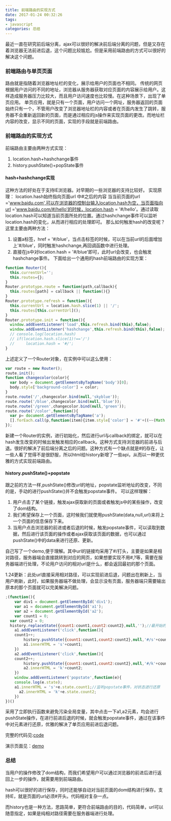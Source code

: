```yaml
---
title: 前端路由的实现方式
date: 2017-01-24 00:32:26
tags:
- javascript
categories: 总结
---
```

最近一直在研究前后端分离，ajax可以很好的解决前后端分离的问题，但是又存在着浏览器无法前进后退，这个问题比较尴尬。但是采用前端路由的方式可以很好的解决这个问题。
<!--more-->
### 前端路由与单页页面
路由就是指随着浏览器地址栏的变化，展示给用户的页面也不相同。
传统的网页根据用户访问的不同的地址，浏览器从服务器获取对应页面的内容展示给用户。这样造成服务器压力比较大，而且用户访问速度也比较慢。在这种场景下，出现了单页应用。
单页应用，就是只有一个页面，用户访问一个网址，服务器返回的页面始终只有一个，不管用户改变了浏览器地址栏的内容或者在页面内发生了跳转，服务器不会重新返回新的页面，而是通过相应的js操作来实现页面的更改。而地址栏内容的改变，显示不同的页面，实现的手段就是前端路由。
### 前端路由的实现方式
前端路由主要由两种方式实现：
1. location.hash+hashchange事件
2. history.pushState()+popState事件

#### hash+hashchange实现
这种方法的好处在于支持IE浏览器。对早期的一些浏览器的支持比较好。
实现原理：
location.hash始终指向页面url 中#之后的内容
当当前页面的url ='www.baidu.com',可以在浏览器的控制台输入location.hash为空，当页面指向url ='www.baidu.com/#/hello'的时候，location.hash = '#/hello'。通过读取location.hash可以知道当前页面所处的位置。通过hashchange事件可以监听location.hash的变化，从而进行相应的处理即可。
那么如何触发hash的改变呢？这里主要由两种方法：
1. 设置a标签，href = '#/blue'，当点击标签的时候，可以在当前url的后面增加上'#/blue'，同时触发hashchange,再回调函数中进行处理。
2. 直接在js中对location.hash = '#/blue'即可，此时url会改变，也会触发hashchange事件。
下面给出一个通用的hash前端路由的实现方案：

```js
function Router(){
  this.currentUrl='';
  this.routes={};
}
Router.prototype.route = function(path,callback){
  this.routes[path] = callback || function(){}
}
Router.prototype.refresh = function(){
  this.currentUrl = location.hash.slice(1) || '/';
  this.routes[this.currentUrl]();
}
Router.prototype.init = function(){
  window.addEventListener('load',this.refresh.bind(this),false);
  window.addEventListener('hashchange',this.refresh.bind(this),false);
  // console.log(location.hash)
  // if(location.hash.slice(1)!=='/')
  //     location.hash = '#/';
}
```

上述定义了一个Router对象，在实例中可以这么使用：
```js
var route = new Router();
route.init();
function changecolor(color){
  var body = document.getElementsByTagName('body')[0];
  body.style['background-color'] = color;
}
route.route('/',changecolor.bind(null,'skyblue'));
route.route('/blue',changecolor.bind(null,'blue'));
route.route('/green',changecolor.bind(null,'green'));
route.route('/color',function(){
  var p= document.getElementsByTagName('a');
  [].forEach.call(p,function(item){item.style['color'] = '#'+((~~(Math.random()*(1<<24))).toString(16));})
});
```
新建一个Router的实例，进行初始化，然后进行url与callback的绑定，就可以在hash发生改变的时候出发触发相应的callback。这种方式支持浏览器的前进与后退。很好的解决了前后端分离之后的问题。这种方式有一个缺点就是#的存在，让一些人看了觉得不是很舒服，所以html给history新增了一些api，从而以一种更优雅的方式实现前端路由。

#### history.pushState()+popstate
跟之前的方法一样,pushState()修改url的地址，popstate监听地址的改变，不同的是，手动的进行pushState()并不会触发popstate事件。
可以这样理解：
1. 用户点击了某个链接，触发ajax获取新的页面或者触发js中的某些操作，改变了dom结构。
2. 我们希望保存上一个页面，这时候我们就使用pushState(data,null,url)来将上一个页面的信息保存下来。
3. 当用户点击浏览器的前进或者后退的时候，触发popstate事件，可以读取到数据，然后进行该页面的操作或者ajax获取该页面的数据，也可以通过pushState()中的data来进行还原、更新。

自己写了一个demo,便于理解。其中url的链接均采用了#/打头，主要是如果是相对路径，服务器端会直接跳转到对应的网页，如果想要实现不用#,?等，需要在服务器端进行处理，不论用户访问的相对url是什么，都会返回最初的那个页面。

1.24更新：此处url直接采用相对路径，可以实现前进后退，问题出在刷新上，当用户刷新，此时，如果服务器端不做处理，会显示没有页面，服务器端只需要输出原本的那个页面就可以完美解决问题。

```js
;(function(){
	var div1 = document.getElementById('div1');
	var a1 = document.getElementById('a1');
	var a2 = document.getElementById('a2');
	var count1 = 0;
  var count2 = 0;
  history.replaceState({count1:count1,count2:count2},null,'');//最开始的状态，采用replace直接替换
	a1.addEventListener('click',function(){
    count1++;
		history.pushState({count1:count1,count2:count2},null,'#/s'+count1);//之后的状态，需要进行保存
		a1.innerHTML = 's'+count1;
	})
	a2.addEventListener('click',function(){
    count2++;
		history.pushState({count1:count1,count2:count2},null,'#/k'+count2);//之后的状态，需要进行保存
		a2.innerHTML = 'k'+count2;
	})
	window.addEventListener('popstate',function(e){
    console.log(e.state);
    a1.innerHTML = 's'+e.state.count1;//监听popstate事件，对状态进行还原
	  a2.innerHTML = 'k'+e.state.count2;
	})
})()
```

采用了立即执行函数来避免污染全局变量，其中点击一下a1,a2元素，均会进行pushState操作，在进行前进后退的时候，就会触发popstate事件，通过在该事件中对元素进行还原，优雅的解决了单页应用前进后退问题。

完整的代码见:[code](https://github.com/yuzai/router-history)

演示页面见：[demo](http://blog.xiaoboma.com/router-history)

### 总结
当用户的操作修改了dom结构，而我们希望用户可以通过浏览器的前进后进行返回上一步的操作，就需要用到前端路由。

hash可以很好的进行保存，同时还能够自动对当前页面的dom结构进行保存。支持IE，就是页面的url必须#开头。代码相对复杂一点。

而history也是一种方法，思路简单，更符合前端路由的目的，代码简单，url可以随意指定，如果是纯相对路径需要在服务器端进行处理。
